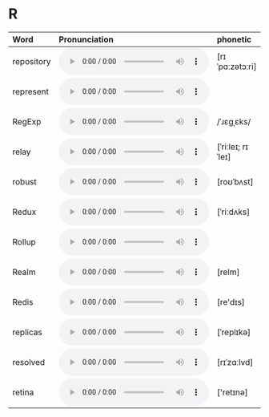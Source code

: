 
# R

| Word  | Pronunciation | phonetic |
| :-- | :-- | :-- |
| repository | <audio src="/public/audio/repository.mp3" controls="controls" controlslist="nodownload"></audio> | [rɪˈpɑːzətɔːri] |
| represent | <audio src="/public/audio/represent.mp3" controls="controls" controlslist="nodownload"></audio> |  |
| RegExp | <audio src="/public/audio/RegExp.mp3" controls="controls" controlslist="nodownload"></audio> | /ˈɹɛɡˌɛks/ |
| relay | <audio src="/public/audio/relay.mp3" controls="controls" controlslist="nodownload"></audio> | [ˈriːleɪ; rɪˈleɪ] |
| robust | <audio src="/public/audio/robust.mp3" controls="controls" controlslist="nodownload"></audio> | [roʊˈbʌst] |
| Redux | <audio src="/public/audio/Redux.mp3" controls="controls" controlslist="nodownload"></audio> | [ˈriːdʌks] |
| Rollup | <audio src="/public/audio/Rollup.mp3" controls="controls" controlslist="nodownload"></audio> |  |
| Realm | <audio src="/public/audio/Realm.mp3" controls="controls" controlslist="nodownload"></audio> | [relm] |
| Redis | <audio src="/public/audio/Redis.mp3" controls="controls" controlslist="nodownload"></audio> | [re'dɪs] |
| replicas | <audio src="/public/audio/replicas.mp3" controls="controls" controlslist="nodownload"></audio> | [ˈreplɪkə] |
| resolved | <audio src="/public/audio/resolved.mp3" controls="controls" controlslist="nodownload"></audio> | [rɪˈzɑːlvd] |
| retina | <audio src="/public/audio/retina.mp3" controls="controls" controlslist="nodownload"></audio> | ['retɪnə] |
